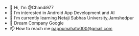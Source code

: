 - 👋 Hi, I’m @Chandi977
- 👀 I’m interested in Android App Development and AI
- 🌱 I’m currently learning Netaji Subhas University,Jamshedpur
- 💞️ Dream Company Google
- 📫 How to reach me pappumahato000@gmail.com

<!---
Chandi977/Chandi977 is a ✨ special ✨ repository because its `README.md` (this file) appears on your GitHub profile.
You can click the Preview link to take a look at your changes.
--->
